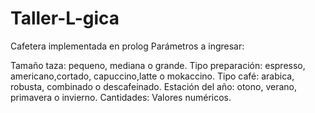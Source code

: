 # Taller-L-gica
Cafetera implementada en prolog
Parámetros a ingresar: 

Tamaño taza: pequeno, mediana o grande.
Tipo preparación: espresso, americano,cortado, capuccino,latte o mokaccino.
Tipo café: arabica, robusta, combinado o descafeinado.
Estación del año: otono, verano, primavera o invierno.
Cantidades: Valores numéricos.

